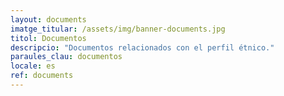 ```yaml
---
layout: documents
imatge_titular: /assets/img/banner-documents.jpg
titol: Documentos
descripcio: "Documentos relacionados con el perfil étnico."
paraules_clau: documentos
locale: es
ref: documents
---
```

